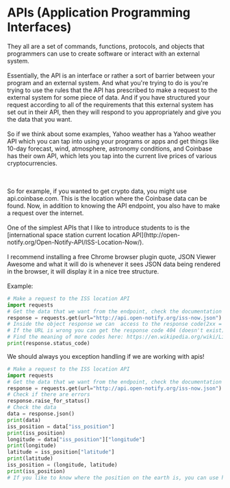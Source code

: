 # APIs (Application Programming Interfaces)

They all are a set of commands, functions, protocols, and objects
that programmers can use to create software or interact with an external system.
<br>
<br>
Essentially, the API is an interface or rather a sort of barrier between your program and an external system.
And what you're trying to do is you're trying to use the rules that the API has
prescribed to make a request to the external system for some piece of data.
And if you have structured your request
according to all of the requirements that this external system has set out in
their API, then they will respond to you appropriately and give you the data that you want.
<br>
<br>
So if we think about some examples, Yahoo weather has a Yahoo
weather API
which you can tap into using your programs or apps and get things like 10-day
forecast, wind, atmosphere, astronomy conditions,
and Coinbase has their own API,
which lets you tap into the current live prices of various cryptocurrencies.

<br>
<br>
So for example, if you wanted to get crypto data,
you might use api.coinbase.com.
This is the location where the Coinbase data can be found.
Now, in addition to knowing the API endpoint,
you also have to make a request over the internet.
<br>
<br>
One of the simplest APIs that I like to introduce students to is the
[international space station current location API](http://open-notify.org/Open-Notify-API/ISS-Location-Now/).
<br>
<br>
I recommend installing a free Chrome browser plugin quote, JSON Viewer Awesome
and what it will do is whenever it sees JSON data being rendered in the
browser, it will display it in a nice tree structure.
<br>
<br>
Example:

```python
# Make a request to the ISS location API
import requests
# Get the data that we want from the endpoint, check the documentation from the api to get the URL
response = requests.get(url="http://api.open-notify.org/iss-now.json")
# Inside the object response we can  access to the response code(2xx = everything is fine)
# If the URL is wrong you can get the response code 404 (doesn't exist)
# Find the meaning of more codes here: https://en.wikipedia.org/wiki/List_of_HTTP_status_codes
print(response.status_code)

```

We should always you exception handling if we are working with apis!

```python
# Make a request to the ISS location API
import requests
# Get the data that we want from the endpoint, check the documentation from the api to get the URL
response = requests.get(url="http://api.open-notify.org/iss-now.json")
# Check if there are errors
response.raise_for_status()
# Check the data
data = response.json()
print(data)
iss_position = data["iss_position"]
print(iss_position)
longitude = data["iss_position"]["longitude"]
print(longitude)
latitude = iss_position["latitude"]
print(latitude)
iss_position = (longitude, latitude)
print(iss_position)
# If you like to know where the position on the earth is, you can use https://www.latlong.net/
```
